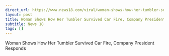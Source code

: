 ```yaml
---
direct_url: https://www.news18.com/viral/woman-shows-how-her-tumbler-survived-car-fire-company-president-responds-8666961.html
layout: post
title: Woman Shows How Her Tumbler Survived Car Fire, Company President Responds
subtitle: News 18
tags: []
---
```


Woman Shows How Her Tumbler Survived Car Fire, Company President Responds
